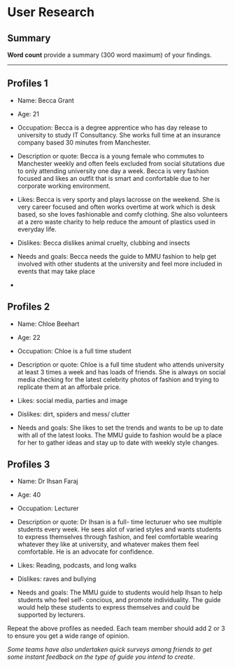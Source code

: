 # User Research

## Summary

**Word count** provide a summary (300 word maximum) of your findings.

---

## Profiles 1

- Name: Becca Grant  

- Age: 21

- Occupation: Becca is a degree apprentice who has day release to university to study IT Consultancy. She works full time at an insurance company based 30 minutes from Manchester. 

- Description or quote: Becca is a young female who commutes to Manchester weekly and often feels excluded from social situtations due to only attending university one day a week. Becca is very fashion focused and likes an outfit that is smart and confortable due to her corporate working environment. 

- Likes: Becca is very sporty and plays lacrosse on the weekend. She is very career focused and often works overtime at work which is desk based, so she loves fashionable and comfy clothing. She also volunteers at a zero waste charity to help reduce the amount of plastics used in everyday life. 

- Dislikes: Becca dislikes animal cruelty, clubbing and insects 

- Needs and goals: Becca needs the guide to MMU fashion to help get involved with other students at the university and feel more included in events that may take place 
- 
## Profiles 2

- Name: Chloe Beehart 

- Age: 22

- Occupation: Chloe is a full time student

- Description or quote: Chloe is a full time student who attends university at least 3 times a week and has loads of friends. She is always on social media checking for the latest celebrity photos of fashion and trying to replicate them at an afforbale price. 

- Likes: social media, parties and image 

- Dislikes: dirt, spiders and mess/ clutter 

- Needs and goals: She likes to set the trends and wants to be up to date with all of the latest looks. The MMU guide to fashion would be a place for her to gather ideas and stay up to date with weekly style changes. 

## Profiles 3

- Name: Dr Ihsan Faraj 

- Age: 40

- Occupation: Lecturer

- Description or quote: Dr Ihsan is a full- time lecturuer who see multiple students every week. He sees alot of varied styles and wants students to express themselves through fashion, and feel comfortable wearing whatever they like at university, and whatever makes them feel comfortable. He is an advocate for confidence. 

- Likes: Reading, podcasts, and long walks

- Dislikes: raves and bullying 

- Needs and goals: The MMU guide to students would help Ihsan to help students who feel self- concious, and promote individuality. The guide would help these students to express themselves and could be supported by lecturers. 



<!--This can be deleted prior to submission -->

Repeat the above profiles as needed. Each team member should add 2 or 3 to ensure you get a wide range of opinion.

_Some teams have also undertaken quick surveys among friends to get some instant feedback on the type of guide you intend to create_.
